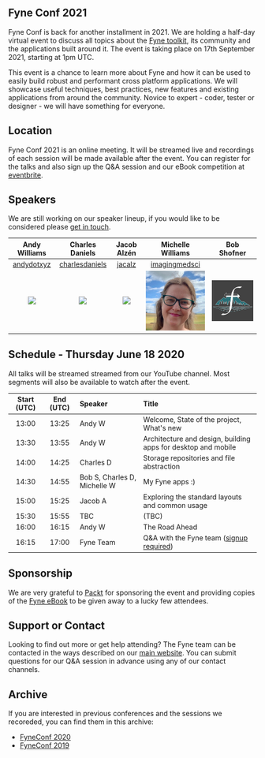 ## Fyne Conf 2021

Fyne Conf is back for another installment in 2021.
We are holding a half-day virtual event to discuss all topics about the [Fyne toolkit](https://github.com/fyne-io/fyne), its community and the applications built around it.
The event is taking place on 17th September 2021, starting at 1pm UTC.

This event is a chance to learn more about Fyne and how it can be used to
easily build robust and performant cross platform applications.
We will showcase useful techniques, best practices, new features and existing applications from around the community.
Novice to expert - coder, tester or designer - we will have something for everyone.

## Location

Fyne Conf 2021 is an online meeting. It will be streamed live and recordings of
each session will be made available after the event.
You can register for the talks and also sign up the Q&A session and our eBook competition at [eventbrite](https://www.eventbrite.co.uk/e/fyneconf-2021-registration-168096044795).

## Speakers

We are still working on our speaker lineup, if you would like to be considered please
[get in touch](https://fyne.io/#contact).

| Andy Williams | Charles Daniels | Jacob Alzén | Michelle Williams | Bob Shofner |
|:---:|:---:|:---:|:---:|:---:|
| [andydotxyz](https://twitter.com/andydotxyz) | [charlesdaniels](https://github.com/charlesdaniels) | [jacalz](https://github.com/jacalz) | [imagingmedsci](https://twitter.com/imagingmedsci) |  |
| ![](https://pbs.twimg.com/profile_images/1067518795055579136/hqSGJjXC_200x200.jpg) | <img src="https://avatars.githubusercontent.com/u/11738895?v=4" width="200" />  |  <img src="https://avatars3.githubusercontent.com/u/25466657?s=460&u=fd19b488f28032c9c5cf15eaf08536441d56ad93&v=4" width="200" /> | <img src="/assets/img/imagingmedsci.jpeg" width="200" /> | <img src="/assets/img/fyne.png" width="200" /> |

## Schedule - Thursday June 18 2020

All talks will be streamed streamed from our YouTube channel.
Most segments will also be available to watch after the event.

| Start (UTC) | End (UTC) | Speaker | Title |
|:---:|:---:|:---|:---|
| 13:00 | 13:25 | Andy W | Welcome, State of the project, What's new |
| 13:30 | 13:55 | Andy W | Architecture and design, building apps for desktop and mobile |
| 14:00 | 14:25 | Charles D | Storage repositories and file abstraction |
| 14:30 | 14:55 | Bob S, Charles D, Michelle W | My Fyne apps :) |
| 15:00 | 15:25 | Jacob A | Exploring the standard layouts and common usage |
| 15:30 | 15:55 | TBC | (TBC) |
| 16:00 | 16:15 | Andy W | The Road Ahead |
| 16:15 | 17:00 | Fyne Team | Q&A with the Fyne team ([signup required](https://www.eventbrite.co.uk/e/fyneconf-2021-registration-168096044795)) |

## Sponsorship

We are very grateful to [Packt](https://www.packtpub.com) for sponsoring the event
and providing copies of the
[Fyne eBook](https://www.packtpub.com/product/building-cross-platform-gui-applications-with-fyne/9781800563162)
to be given away to a lucky few attendees.

## Support or Contact

Looking to find out more or get help attending? The Fyne team can be contacted
in the ways described on our [main website](https://fyne.io/#contact).
You can submit questions for our Q&A session in advance using any of our contact channels.


## Archive

If you are interested in previous conferences and the sessions we recoreded, you can find them in this archive:

* [FyneConf 2020](/archive/2020)
* [FyneConf 2019](/archive/2019)

